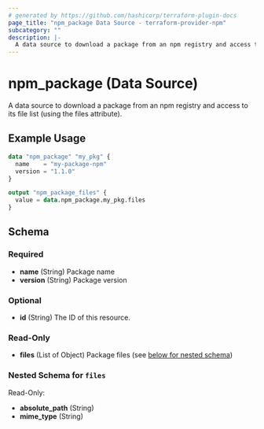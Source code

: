 ```yaml
---
# generated by https://github.com/hashicorp/terraform-plugin-docs
page_title: "npm_package Data Source - terraform-provider-npm"
subcategory: ""
description: |-
  A data source to download a package from an npm registry and access to its file list (using the files attribute).
---
```


# npm_package (Data Source)

A data source to download a package from an npm registry and access to its file list (using the files attribute).

## Example Usage

```terraform
data "npm_package" "my_pkg" {
  name    = "my-package-npm"
  version = "1.1.0"
}

output "npm_package_files" {
  value = data.npm_package.my_pkg.files
}
```

<!-- schema generated by tfplugindocs -->
## Schema

### Required

- **name** (String) Package name
- **version** (String) Package version

### Optional

- **id** (String) The ID of this resource.

### Read-Only

- **files** (List of Object) Package files (see [below for nested schema](#nestedatt--files))

<a id="nestedatt--files"></a>
### Nested Schema for `files`

Read-Only:

- **absolute_path** (String)
- **mime_type** (String)


